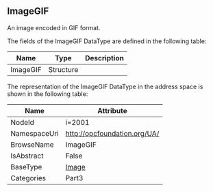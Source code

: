 <!-- datatype -->
## ImageGIF
An image encoded in GIF format.  
<!-- end of description -->
The fields of the ImageGIF DataType are defined in the following table:  

|Name|Type|Description|
|---|---|---|
|ImageGIF|Structure||

The representation of the ImageGIF DataType in the address space is shown in the following table:  

|Name|Attribute|
|---|---|
|NodeId|i=2001|
|NamespaceUri|http://opcfoundation.org/UA/|
|BrowseName|ImageGIF|
|IsAbstract|False|
|BaseType|[Image](../../../Part3/DataTypes/Image/readme.md)|
|Categories|Part3|

